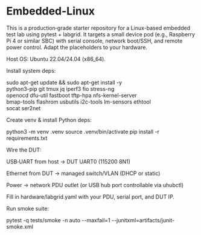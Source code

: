 # Embedded-Linux
This is a production‑grade starter repository for a Linux-based embedded test lab using pytest + labgrid. It targets a small device pod (e.g., Raspberry Pi 4 or similar SBC) with serial console, network boot/SSH, and remote power control. Adapt the placeholders to your hardware.

Host OS: Ubuntu 22.04/24.04 (x86_64).

Install system deps:

sudo apt-get update && sudo apt-get install -y \
  python3-pip git tmux jq iperf3 fio stress-ng \
  openocd dfu-util fastboot tftp-hpa nfs-kernel-server \
  bmap-tools flashrom usbutils i2c-tools lm-sensors ethtool \
  socat ser2net

Create venv & install Python deps:

python3 -m venv .venv
source .venv/bin/activate
pip install -r requirements.txt

Wire the DUT:

USB‑UART from host → DUT UART0 (115200 8N1)

Ethernet from DUT → managed switch/VLAN (DHCP or static)

Power → network PDU outlet (or USB hub port controllable via uhubctl)

Fill in hardware/labgrid.yaml with your PDU, serial port, and DUT IP.

Run smoke suite:

pytest -q tests/smoke -n auto --maxfail=1 --junitxml=artifacts/junit-smoke.xml
